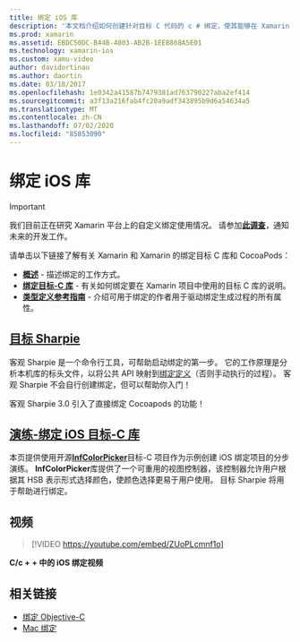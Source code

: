 ```yaml
---
title: 绑定 iOS 库
description: '本文档介绍如何创建针对目标 C 代码的 c # 绑定，使其能够在 Xamarin iOS 应用程序中使用本机库和 CocoaPods。'
ms.prod: xamarin
ms.assetid: EBDC50DC-B44B-4003-AB2B-1EEB868A5E01
ms.technology: xamarin-ios
ms.custom: xamu-video
author: davidortinau
ms.author: daortin
ms.date: 03/18/2017
ms.openlocfilehash: 1e0342a41587b7479381ad763790227aba2ef414
ms.sourcegitcommit: a3f13a216fab4fc20a9adf343895b9d6a54634a5
ms.translationtype: MT
ms.contentlocale: zh-CN
ms.lasthandoff: 07/02/2020
ms.locfileid: "85853090"
---
```

# <a name="binding-ios-libraries"></a>绑定 iOS 库

> [!IMPORTANT]
> 我们目前正在研究 Xamarin 平台上的自定义绑定使用情况。 请参加[**此调查**](https://www.surveymonkey.com/r/KKBHNLT)，通知未来的开发工作。

请单击以下链接了解有关 Xamarin 和 Xamarin 的绑定目标 C 库和 CocoaPods：

- [**概述**](~/cross-platform/macios/binding/overview.md) -
  描述绑定的工作方式。
- [**绑定目标-C 库**](~/cross-platform/macios/binding/objective-c-libraries.md) -
  有关如何绑定要在 Xamarin 项目中使用的目标 C 库的说明。
- [**类型定义参考指南**](~/cross-platform/macios/binding/binding-types-reference.md) -
  介绍可用于绑定的作者用于驱动绑定生成过程的所有属性。

## <a name="objective-sharpie"></a>[目标 Sharpie](~/cross-platform/macios/binding/objective-sharpie/index.md)

客观 Sharpie 是一个命令行工具，可帮助启动绑定的第一步。
它的工作原理是分析本机库的标头文件，以将公共 API 映射到[绑定定义](~/cross-platform/macios/binding/objective-c-libraries.md)（否则手动执行的过程）。 客观 Sharpie 不会自行创建绑定，但可以帮助你入门！

客观 Sharpie 3.0 引入了直接绑定 Cocoapods 的功能！

## <a name="walkthrough---binding-an-ios-objective-c-library"></a>[演练-绑定 iOS 目标-C 库](walkthrough.md)

本页提供使用开源[**InfColorPicker**](https://github.com/InfinitApps/InfColorPicker)目标-C 项目作为示例创建 iOS 绑定项目的分步演练。 **InfColorPicker**库提供了一个可重用的视图控制器，该控制器允许用户根据其 HSB 表示形式选择颜色，使颜色选择更易于用户使用。
目标 Sharpie 将用于帮助进行绑定。

## <a name="video"></a>视频

> [!VIDEO https://youtube.com/embed/ZUoPLcmnf1o]

**C/c + + 中的 iOS 绑定视频**

## <a name="related-links"></a>相关链接

- [绑定 Objective-C](~/cross-platform/macios/binding/index.md)
- [Mac 绑定](~/mac/platform/binding.md)
